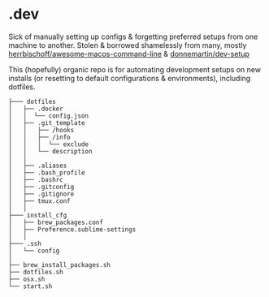 # .dev
Sick of manually setting up configs & forgetting preferred setups from one machine to another.
Stolen & borrowed shamelessly from many, mostly [herrbischoff/awesome-macos-command-line](https://github.com/herrbischoff/awesome-macos-command-line) & [donnemartin/dev-setup](https://github.com/donnemartin/dev-setup)

This (hopefully) organic repo is for automating development setups on new installs (or resetting to default configurations & environments), including dotfiles.

[//]: # (if inside a folder there's a folder doesn't need its folder listed, prefix the names of the folders in the same level with a slash, otherwise leave the slash out)

	├─── dotfiles
	│   ├── .docker
	│   │  └── config.json
	│   ├── .git_template
	│   │   ├── /hooks
	│   │   ├── /info
	│   │   │  └── exclude
	│   │   └── description
	│   │
	│   ├── .aliases
	│   ├── .bash_profile
	│   ├── .bashrc
	│   ├── .gitconfig
	│   ├── .gitignore
	│   ├── tmux.conf
	│   │
	├─── install_cfg
	│   ├── brew_packages.conf
	│   ├── Preference.sublime-settings
	│   │
	├─── .ssh
	│   └── config
	│  
	├── brew_install_packages.sh
	├── dotfiles.sh
	├── osx.sh
	└── start.sh

